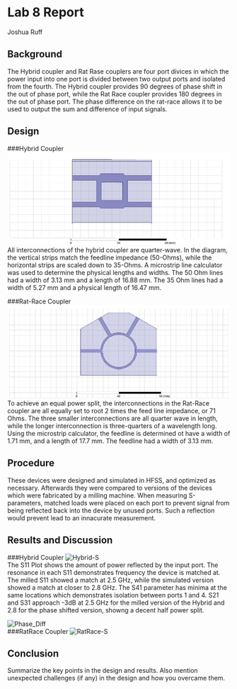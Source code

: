 # Lab 8 Report
Joshua Ruff

## Background
The Hybrid coupler and Rat Rase couplers are four port divices in which the power input into one port is divided between two output ports and isolated from the fourth. The Hybrid coupler provides 90 degrees of phase shift in the out of phase port, while the Rat Race coupler provides 180 degrees in the out of phase port. The phase difference on the rat-race allows it to be used to output the sum and difference of input signals. 

## Design
###Hybrid Coupler
![Hybrid](Hybrid_Coupler.jpg)
All interconnections of the hybrid coupler are quarter-wave. In the diagram, the vertical strips match the feedline impedance (50-Ohms), while the horizontal strips are scaled down to 35-Ohms. A microstrip line calculator was used to determine the physical lengths and widths. The 50 Ohm lines had a width of 3.13 mm and a length of 16.88 mm. The 35 Ohm lines had a width of 5.27 mm and a physical length of 16.47 mm. 


###Rat-Race Coupler
![RatRace](RR_Coupler.jpg)
To achieve an equal power split, the interconnections in the Rat-Race coupler are all equally set to root 2 times the feed line impedance, or 71 Ohms. The three smaller interconnections are all quarter wave in length, while the longer interconnection is three-quarters of a wavelength long. Using the microstrip calculator, the feedline is determined ot have a width of 1.71 mm, and a length of 17.7 mm. The feedline had a width of 3.13 mm. 

## Procedure
These devices were designed and simulated in HFSS, and optimized as necessary. Afterwards they were compared to versions of the devices which were fabricated by a milling machine. When measuring S-parameters, matched loads were placed on each port to prevent signal from being reflected back into the device by unused ports. Such a reflection would prevent lead to an innacurate measurement. 

## Results and Discussion
###Hybrid Coupler
![Hybrid-S](https://github.com/CourseReps/ECEN452-Spring2016/blob/master/Students/joshruff/Lab8/Data/Hybrid-S.png)<br>
The S11 Plot shows the amount of power reflected by the input port. The resonance in each S11 demonstrates frequency the device is matched at. The milled S11 showed a match at 2.5 GHz, while the simulated version showed a match at closer to 2.8 GHz. The S41 parameter has minima at the same locations which demonstrates isolation between ports 1 and 4. S21 and S31 approach -3dB at 2.5 GHz for the milled version of the Hybrid and 2.8 for the phase shifted version, showng a decent half power split. 

![Phase_Diff](https://github.com/CourseReps/ECEN452-Spring2016/blob/master/Students/joshruff/Lab8/Data/Phase_Diff.png)<br>
###RatRace Coupler
![RatRace-S](https://github.com/CourseReps/ECEN452-Spring2016/blob/master/Students/joshruff/Lab8/Data/RatRace-S.png)<br>
## Conclusion
Summarize the key points in the design and results. Also mention unexpected challenges (if any) in the design and how you overcame them. 

